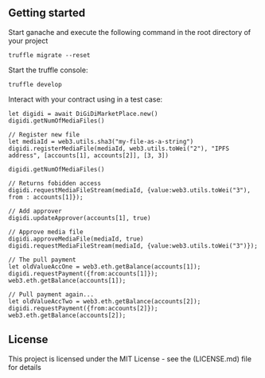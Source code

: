 ## Getting started

Start ganache and execute the following command in the root directory of your project

    truffle migrate --reset
    
Start the truffle console:

    truffle develop
    
Interact with your contract using in a test case:

    let digidi = await DiGiDiMarketPlace.new()
    digidi.getNumOfMediaFiles()
    
    // Register new file
    let mediaId = web3.utils.sha3("my-file-as-a-string")
    digidi.registerMediaFile(mediaId, web3.utils.toWei("2"), "IPFS address", [accounts[1], accounts[2]], [3, 3])
    
    digidi.getNumOfMediaFiles()
    
    // Returns fobidden access
    digidi.requestMediaFileStream(mediaId, {value:web3.utils.toWei("3"), from : accounts[1]});
    
    // Add approver
    digidi.updateApprover(accounts[1], true)
    
    // Approve media file
    digidi.approveMediaFile(mediaId, true)
    digidi.requestMediaFileStream(mediaId, {value:web3.utils.toWei("3")});
    
    // The pull payment
    let oldValueAccOne = web3.eth.getBalance(accounts[1]);
    digidi.requestPayment({from:accounts[1]});
    web3.eth.getBalance(accounts[1]);
        
    // Pull payment again...
    let oldValueAccTwo = web3.eth.getBalance(accounts[2]);
    digidi.requestPayment({from:accounts[2]});
    web3.eth.getBalance(accounts[2]);
    
## License

This project is licensed under the MIT License - see the (LICENSE.md) file for details
